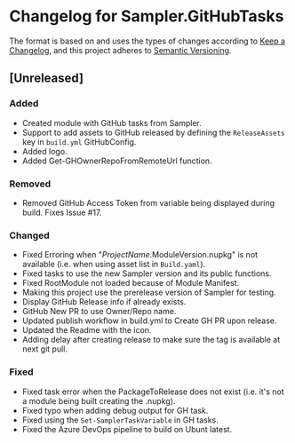 # Changelog for Sampler.GitHubTasks

The format is based on and uses the types of changes according to [Keep a Changelog](https://keepachangelog.com/en/1.0.0/),
and this project adheres to [Semantic Versioning](https://semver.org/spec/v2.0.0.html).

## [Unreleased]

### Added

- Created module with GitHub tasks from Sampler.
- Support to add assets to GitHub released by defining the `ReleaseAssets` key in `build.yml` GitHubConfig.
- Added logo.
- Added Get-GHOwnerRepoFromRemoteUrl function.

### Removed

- Removed GitHub Access Token from variable being displayed during build. Fixes Issue #17.

### Changed

- Fixed Erroring when "$ProjectName.$ModuleVersion.nupkg" is not available (i.e. when using asset list in `Build.yaml`).
- Fixed tasks to use the new Sampler version and its public functions.
- Fixed RootModule not loaded because of Module Manifest.
- Making this project use the prerelease version of Sampler for testing.
- Display GitHub Release info if already exists.
- GitHub New PR to use Owner/Repo name.
- Updated publish workflow in build.yml to Create GH PR upon release.
- Updated the Readme with the icon.
- Adding delay after creating release to make sure the tag is available at next git pull.

### Fixed

- Fixed task error when the PackageToRelease does not exist (i.e. it's not a module being built creating the .nupkg).
- Fixed typo when adding debug output for GH task.
- Fixed using the `Set-SamplerTaskVariable` in GH tasks.
- Fixed the Azure DevOps pipeline to build on Ubunt latest.
